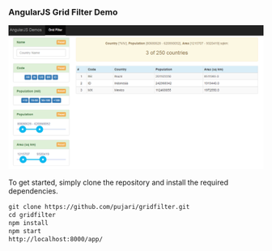 ### AngularJS Grid Filter Demo

![alt tag](https://github.com/pujari/gridfilter/blob/master/gridfilter.png)

To get started, simply clone the repository and install the required dependencies.
```
git clone https://github.com/pujari/gridfilter.git
cd gridfilter
npm install
npm start
http://localhost:8000/app/
```